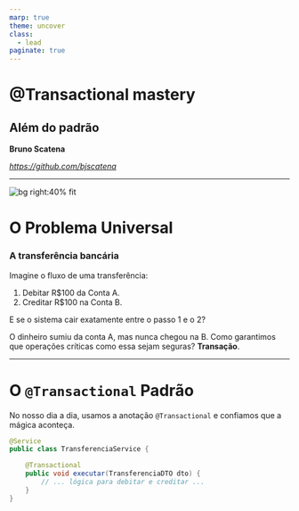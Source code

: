 ```yaml
---
marp: true
theme: uncover
class:
  - lead
paginate: true
---
```


# @Transactional mastery
## Além do padrão

**Bruno Scatena**

*https://github.com/bjscatena*

---

![bg right:40% fit](https://i.imgur.com/g1f52Yq.png)

# O Problema Universal

### A transferência bancária

Imagine o fluxo de uma transferência:
1. Debitar R$100 da Conta A.
2. Creditar R$100 na Conta B.

E se o sistema cair exatamente entre o passo 1 e o 2?

O dinheiro sumiu da conta A, mas nunca chegou na B. Como garantimos que operações críticas como essa sejam seguras? **Transação**.

---

# O `@Transactional` Padrão

No nosso dia a dia, usamos a anotação `@Transactional` e confiamos que a mágica aconteça.

```java
@Service
public class TransferenciaService {

    @Transactional
    public void executar(TransferenciaDTO dto) {
        // ... lógica para debitar e creditar ...
    }
}
